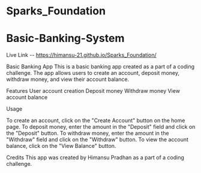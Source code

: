 # Sparks_Foundation
# Basic-Banking-System

Live Link -- https://himansu-21.github.io/Sparks_Foundation/

Basic Banking App
This is a basic banking app created as a part of a coding challenge. The app allows users to create an account, deposit money, withdraw money, and view their account balance.

Features
User account creation
Deposit money
Withdraw money
View account balance


Usage

To create an account, click on the "Create Account" button on the home page.
To deposit money, enter the amount in the "Deposit" field and click on the "Deposit" button.
To withdraw money, enter the amount in the "Withdraw" field and click on the "Withdraw" button.
To view the account balance, click on the "View Balance" button.

Credits
This app was created by Himansu Pradhan as a part of a coding challenge.
